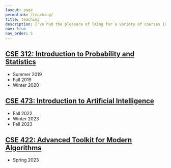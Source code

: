 ```yaml
---
layout: page
permalink: /teaching/
title: teaching
description: I've had the pleasure of TAing for a variety of courses in the Paul G. Allen School. I'm fascinated by applications of probability in computer science and enjoy passing this enthusiasm on to other students! Here are the courses I've TA'd and links to their websites.
nav: true
nav_order: 5
---
```


## [CSE 312: Introduction to Probability and Statistics](https://courses.cs.washington.edu/courses/cse312/)
- Summer 2019
- Fall 2019
- Winter 2020

## [CSE 473: Introduction to Artificial Intelligence](https://courses.cs.washington.edu/courses/cse473/)
- Fall 2022
- Winter 2023
- Fall 2023

## [CSE 422: Advanced Toolkit for Modern Algorithms](https://courses.cs.washington.edu/courses/cse422/)
- Spring 2023

